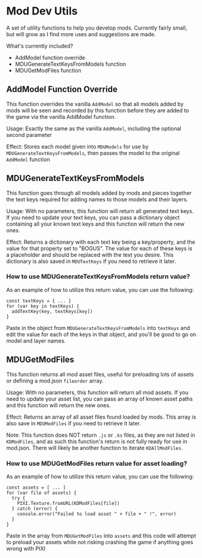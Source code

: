 # Mod Dev Utils
A set of utility functions to help you develop mods. Currently fairly small, but will grow as I find more uses and suggestions are made.

What's currently included?
- AddModel function override
- MDUGenerateTextKeysFromModels function
- MDUGetModFiles function

## AddModel Function Override
This function overrides the vanilla `AddModel` so that all models added by mods will be seen and recorded by this function before they are added to the game via the vanilla AddModel function.

Usage: Exactly the same as the vanilla `AddModel`, including the optional second parameter

Effect: Stores each model given into `MDUModels` for use by `MDUGenerateTextKeysFromModels`, then passes the model to the original `AddModel` function

## MDUGenerateTextKeysFromModels
This function goes through all models added by mods and pieces together the text keys required for adding names to those models and their layers.

Usage: With no parameters, this function will return all generated text keys. If you need to update your text keys, you can pass a dictionary object containing all your known text keys and this function will return the new ones.

Effect: Returns a dictionary with each text key being a key/property, and the value for that property set to "BOGUS". The value for each of these keys is a placeholder and should be replaced with the text you desire. This dictionary is also saved in `MDUTextKeys` if you need to retrieve it later.

### How to use MDUGenerateTextKeysFromModels return value?
As an example of how to utilize this return value, you can use the following:
```
const textKeys = { ... }
for (var key in textKeys) {
  addTextKey(key, textKeys[key])
}
```
Paste in the object from `MDUGenerateTextKeysFromModels` into `textKeys` and edit the value for each of the keys in that object, and you'll be good to go on model and layer names.

## MDUGetModFiles
This function returns all mod asset files, useful for preloading lots of assets or defining a mod.json `fileorder` array.

Usage: With no parameters, this function will return all mod assets. If you need to update your asset list, you can pass an array of known asset paths and this function will return the new ones.

Effect: Returns an array of all asset files found loaded by mods. This array is also save in `MDUModFiles` if you need to retrieve it later.

Note: This function does NOT return `.js` or `.ks` files, as they are not listed in `KDModFiles`, and as such this function's return is not fully ready for use in mod.json. There will likely be another function to iterate `KDAllModFiles`.

### How to use MDUGetModFiles return value for asset loading?
As an example of how to utilize this return value, you can use the following:
```
const assets = [ ... ]
for (var file of assets) {
  try {
    PIXI.Texture.fromURL(KDModFiles[file])
  } catch (error) {
    console.error("Failed to load asset " + file + " !", error)
  }
}
```
Paste in the array from `MDUGetModFiles` into `assets` and this code will attempt to preload your assets while not risking crashing the game if anything goes wrong with PIXI
